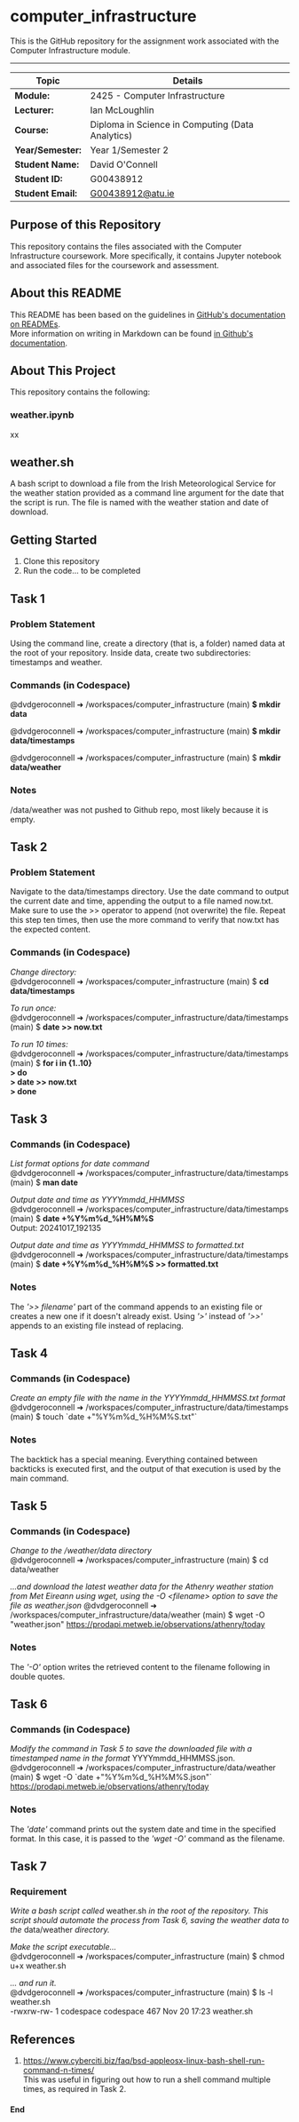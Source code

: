 # computer_infrastructure  
This is the GitHub repository for the assignment work associated with the Computer Infrastructure module.  
***  
  
| Topic | Details |
|---------|-------------|
| **Module:**  | 2425 - Computer Infrastructure  |
| **Lecturer:**  | Ian McLoughlin  | 
| **Course:**  | Diploma in Science in Computing (Data Analytics)  |
| **Year/Semester:**  | Year 1/Semester 2  |
| **Student Name:**  | David O'Connell  |
| **Student ID:**  | G00438912  |
| **Student Email:**  | G00438912@atu.ie  |  

## Purpose of this Repository   
This repository contains the files associated with the Computer Infrastructure coursework. More specifically, it contains Jupyter notebook and associated files for the coursework and assessment.  

## About this README  
This README has been based on the guidelines in [GitHub's documentation on READMEs](https://docs.github.com/en/repositories/managing-your-repositorys-settings-and-features/customizing-your-repository/about-readmes).  
More information on writing in Markdown can be found [in Github's documentation](https://docs.github.com/en/get-started/writing-on-github/getting-started-with-writing-and-formatting-on-github/basic-writing-and-formatting-syntax). 

## About This Project  
This repository contains the following:  

### weather.ipynb  
xx  

## weather.sh  
A bash script to download a file from the Irish Meteorological Service for the weather station provided as a command line argument for the date that the script is run. The file is named with the weather station and date of download.  

## Getting Started
1. Clone this repository
2. Run the code... to be completed

## Task 1
### Problem Statement
Using the command line, create a directory (that is, a folder) named data at the root of your repository. Inside data, create two subdirectories: timestamps and weather.  

### Commands (in Codespace)
@dvdgeroconnell ➜ /workspaces/computer_infrastructure (main) **$ mkdir data**   

@dvdgeroconnell ➜ /workspaces/computer_infrastructure (main) **$ mkdir data/timestamps**   

@dvdgeroconnell ➜ /workspaces/computer_infrastructure (main) $ **mkdir data/weather**     

### Notes
/data/weather was not pushed to Github repo, most likely because it is empty.

## Task 2
### Problem Statement
Navigate to the data/timestamps directory. Use the date command to output the current date and time, appending the output to a file named now.txt. Make sure to use the >> operator to append (not overwrite) the file. Repeat this step ten times, then use the more command to verify that now.txt has the expected content.   

### Commands (in Codespace)
*Change directory:*  
@dvdgeroconnell ➜ /workspaces/computer_infrastructure (main) $ **cd data/timestamps**  

*To run once:*  
@dvdgeroconnell ➜ /workspaces/computer_infrastructure/data/timestamps (main) $ **date >> now.txt**  

*To run 10 times:*  
@dvdgeroconnell ➜ /workspaces/computer_infrastructure/data/timestamps (main) $ **for i in {1..10}**  
**> do**  
**> date >> now.txt**  
**> done**  

## Task 3
### Commands (in Codespace)
*List format options for date command*  
@dvdgeroconnell ➜ /workspaces/computer_infrastructure/data/timestamps (main) $ **man date**  
   
*Output date and time as YYYYmmdd_HHMMSS*  
@dvdgeroconnell ➜ /workspaces/computer_infrastructure/data/timestamps (main) $ **date +%Y%m%d_%H%M%S**  
Output: 20241017_192135  
  
*Output date and time as YYYYmmdd_HHMMSS to formatted.txt*  
@dvdgeroconnell ➜ /workspaces/computer_infrastructure/data/timestamps (main) $ **date +%Y%m%d_%H%M%S >> formatted.txt**  

### Notes  
The *'>> filename'* part of the command appends to an existing file or creates a new one if it doesn't already exist. Using *'>'* instead of *'>>'* appends to an existing file instead of replacing.

## Task 4  
### Commands (in Codespace)  
*Create an empty file with the name in the YYYYmmdd_HHMMSS.txt format*  
@dvdgeroconnell ➜ /workspaces/computer_infrastructure/data/timestamps (main) $ touch \`date +"%Y%m%d_%H%M%S.txt"\`  

### Notes  
The backtick has a special meaning. Everything contained between backticks is executed first, and the output of that execution is used by the main command.  

## Task 5  
### Commands (in Codespace)  
*Change to the /weather/data directory*   
@dvdgeroconnell ➜ /workspaces/computer_infrastructure (main) $ cd data/weather  

*...and download the latest weather data for the Athenry weather station from Met Eireann using wget, using the -O \<filename\> option to save the file as weather.json*
@dvdgeroconnell ➜ /workspaces/computer_infrastructure/data/weather (main) $ wget -O "weather.json" https://prodapi.metweb.ie/observations/athenry/today    

### Notes  
The *'-O'* option writes the retrieved content to the filename following in double quotes.  

## Task 6  
### Commands (in Codespace)  
*Modify the command in Task 5 to save the downloaded file with a timestamped name in the format* YYYYmmdd_HHMMSS.json.  
@dvdgeroconnell ➜ /workspaces/computer_infrastructure/data/weather (main) $ wget -O \`date +"%Y%m%d_%H%M%S.json"\` https://prodapi.metweb.ie/observations/athenry/today

### Notes
The *'date'* command prints out the system date and time in the specified format. In this case, it is passed to the *'wget -O'* command as the filename.  

## Task 7
### Requirement
*Write a bash script called* weather.sh *in the root of the repository. This script should automate the process from Task 6, saving the weather data to the* data/weather *directory.*  
  
*Make the script executable...*  
@dvdgeroconnell ➜ /workspaces/computer_infrastructure (main) $ chmod u+x weather.sh  

*... and run it.*   
@dvdgeroconnell ➜ /workspaces/computer_infrastructure (main) $ ls -l weather.sh  
-rwxrw-rw- 1 codespace codespace 467 Nov 20 17:23 weather.sh   



## References

1. https://www.cyberciti.biz/faq/bsd-appleosx-linux-bash-shell-run-command-n-times/  
   This was useful in figuring out how to run a shell command multiple times, as required in Task 2.

  
#### End